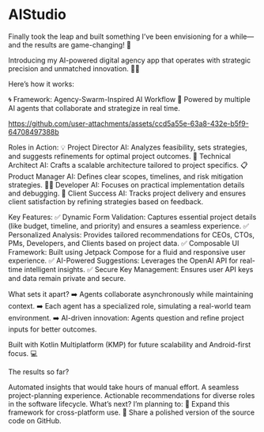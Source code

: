 # AIStudio

Finally took the leap and built something I’ve been envisioning for a while—and the results are game-changing! 🚀

Introducing my AI-powered digital agency app that operates with strategic precision and unmatched innovation. 🤖✨

Here’s how it works:

🌀 Framework: Agency-Swarm-Inspired AI Workflow 👥 Powered by multiple AI agents that collaborate and strategize in real time.


https://github.com/user-attachments/assets/ccd5a55e-63a8-432e-b5f9-64708497388b


Roles in Action:
💡 Project Director AI: Analyzes feasibility, sets strategies, and suggests refinements for optimal project outcomes.
🔧 Technical Architect AI: Crafts a scalable architecture tailored to project specifics.
📋 Product Manager AI: Defines clear scopes, timelines, and risk mitigation strategies.
👩‍💻 Developer AI: Focuses on practical implementation details and debugging.
🎯 Client Success AI: Tracks project delivery and ensures client satisfaction by refining strategies based on feedback.

Key Features:
✅ Dynamic Form Validation: Captures essential project details (like budget, timeline, and priority) and ensures a seamless experience.
✅ Personalized Analysis: Provides tailored recommendations for CEOs, CTOs, PMs, Developers, and Clients based on project data.
✅ Composable UI Framework: Built using Jetpack Compose for a fluid and responsive user experience.
✅ AI-Powered Suggestions: Leverages the OpenAI API for real-time intelligent insights.
✅ Secure Key Management: Ensures user API keys and data remain private and secure.

What sets it apart?
➡️ Agents collaborate asynchronously while maintaining context.
➡️ Each agent has a specialized role, simulating a real-world team environment.
➡️ AI-driven innovation: Agents question and refine project inputs for better outcomes.

Built with Kotlin Multiplatform (KMP) for future scalability and Android-first focus. 💻

The results so far?

Automated insights that would take hours of manual effort.
A seamless project-planning experience.
Actionable recommendations for diverse roles in the software lifecycle.
What’s next? I’m planning to:
🔄 Expand this framework for cross-platform use.
📂 Share a polished version of the source code on GitHub.
